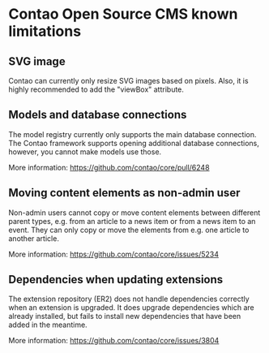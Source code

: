 Contao Open Source CMS known limitations
========================================

SVG image
---------

Contao can currently only resize SVG images based on pixels. Also, it is highly
recommended to add the "viewBox" attribute.


Models and database connections
-------------------------------

The model registry currently only supports the main database connection. The
Contao framework supports opening additional database connections, however, you
cannot make models use those.

More information: https://github.com/contao/core/pull/6248


Moving content elements as non-admin user
-----------------------------------------

Non-admin users cannot copy or move content elements between different parent
types, e.g. from an article to a news item or from a news item to an event. They
can only copy or move the elements from e.g. one article to another article.

More information: https://github.com/contao/core/issues/5234


Dependencies when updating extensions
-------------------------------------

The extension repository (ER2) does not handle dependencies correctly when an
extension is upgraded. It does upgrade dependencies which are already installed,
but fails to install new dependencies that have been added in the meantime.

More information: https://github.com/contao/core/issues/3804

